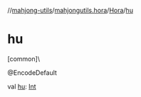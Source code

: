 //[mahjong-utils](../../../index.md)/[mahjongutils.hora](../index.md)/[Hora](index.md)/[hu](hu.md)

# hu

[common]\

@EncodeDefault

val [hu](hu.md): [Int](https://kotlinlang.org/api/latest/jvm/stdlib/kotlin/-int/index.html)
